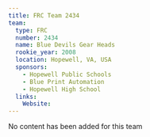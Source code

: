 ```yaml
---
title: FRC Team 2434
team:
  type: FRC
  number: 2434
  name: Blue Devils Gear Heads
  rookie_year: 2008
  location: Hopewell, VA, USA
  sponsors:
    - Hopewell Public Schools
    - Blue Print Automation
    - Hopewell High School
  links:
    Website: 
---
```

No content has been added for this team